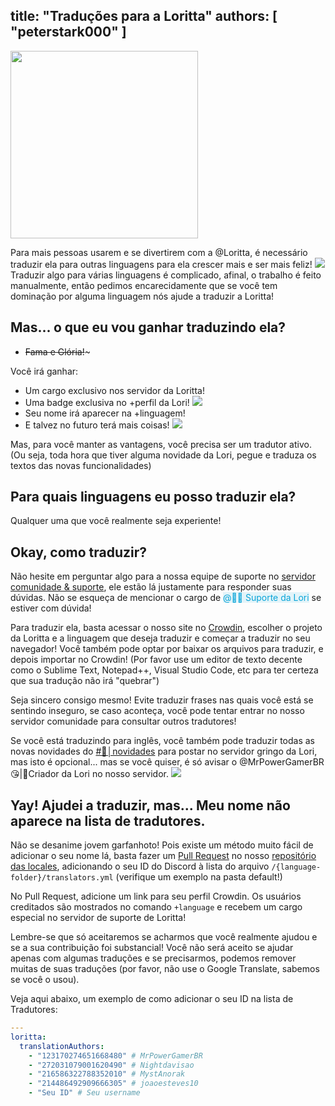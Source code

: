 title: "Traduções para a Loritta"
authors: [ "peterstark000" ]
---
<div class="centered-text">
<img src="/v3/assets/img/faq/translate/banner.png" height="300" />
</div>

Para mais pessoas usarem e se divertirem com a <span class="discord-mention">@Loritta</span>, é necessário traduzir ela para outras linguagens para ela crescer mais e ser mais feliz! <img src="https://cdn.discordapp.com/emojis/524893994874961940.gif?v=1" class="inline-emoji">    
Traduzir algo para várias linguagens é complicado, afinal, o trabalho é feito manualmente, então pedimos encarecidamente que se você tem dominação por alguma linguagem nós ajude a traduzir a Loritta!   

## Mas... o que eu vou ganhar traduzindo ela?
* ~~Fama e Glória!~~~  

Você irá ganhar:
* Um cargo exclusivo nos servidor da Loritta!
* Uma badge exclusiva no +perfil da Lori! <img src="https://abs.twimg.com/emoji/v2/72x72/1f30e.png" class="inline-emoji">
* Seu nome irá aparecer na +linguagem!
* E talvez no futuro terá mais coisas! <img src="https://cdn.discordapp.com/emojis/626942886432473098.png?v=1" class="inline-emoji">

Mas, para você manter as vantagens, você precisa ser um tradutor ativo. (Ou seja, toda hora que tiver alguma novidade da Lori, pegue e traduza os textos das novas funcionalidades)

## Para quais linguagens eu posso traduzir ela?
Qualquer uma que você realmente seja experiente!

## Okay, como traduzir?

Não hesite em perguntar algo para a nossa equipe de suporte no [servidor comunidade & suporte](/support), ele estão lá justamente para responder suas dúvidas. Não se esqueça de mencionar o cargo de <span style="color: rgb(9, 164, 216); background-color: rgba(9, 164, 216, 0.1);" class="discord-mention">@💁📑 Suporte da Lori</span> se estiver com dúvida!

Para traduzir ela, basta acessar o nosso site no [Crowdin](https://loritta.crowdin.com/), escolher o projeto da Loritta e a linguagem que deseja traduzir e começar a traduzir no seu navegador! Você também pode optar por baixar os arquivos para traduzir, e depois importar no Crowdin! (Por favor use um editor de texto decente como o Sublime Text, Notepad++, Visual Studio Code, etc para ter certeza que sua tradução não irá "quebrar")

Seja sincero consigo mesmo! Evite traduzir frases nas quais você está se sentindo inseguro, se caso aconteça, você pode tentar entrar no nosso servidor comunidade para consultar outros tradutores!

Se você está traduzindo para inglês, você também pode traduzir todas as novas novidades do [<span class="discord-mention">#📢│novidades</span>](https://discord.gg/lori) para postar no servidor gringo da Lori, mas isto é opcional... mas se você quiser, é só avisar o <span class="discord-mention">@MrPowerGamerBR😘|💁Criador da Lori</span> no nosso servidor. <img src="https://cdn.discordapp.com/emojis/727631176432484473.png?v=1" class="inline-emoji">

## Yay! Ajudei a traduzir, mas... Meu nome não aparece na lista de tradutores.

Não se desanime jovem garfanhoto! Pois existe um método muito fácil de adicionar o seu nome lá, basta fazer um [Pull Request](https://docs.github.com/pt/free-pro-team@latest/github/collaborating-with-issues-and-pull-requests/creating-a-pull-request) no nosso [repositório das locales](https://github.com/LorittaBot/LorittaLocales), adicionando o seu ID do Discord à lista do arquivo `/{language-folder}/translators.yml` (verifique um exemplo na pasta default!)

No Pull Request, adicione um link para seu perfil Crowdin. Os usuários creditados são mostrados no comando `+language` e recebem um cargo especial no servidor de suporte de Loritta!

Lembre-se que só aceitaremos se acharmos que você realmente ajudou e se a sua contribuição foi substancial! Você não será aceito se ajudar apenas com algumas traduções e se precisarmos, podemos remover muitas de suas traduções (por favor, não use o Google Translate, sabemos se você o usou).

Veja aqui abaixo, um exemplo de como adicionar o seu ID na lista de Tradutores:
```yml
---
loritta:
  translationAuthors:
    - "123170274651668480" # MrPowerGamerBR
    - "272031079001620490" # Nightdavisao
    - "216586322788352010" # MystAnorak
    - "214486492909666305" # joaoesteves10
    - "Seu ID" # Seu username
```
